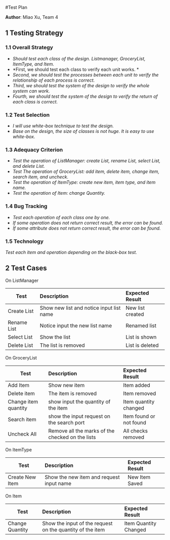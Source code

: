 #Test Plan

**Author**: Miao Xu, Team 4

## 1 Testing Strategy

### 1.1 Overall Strategy
- *Should test each class of the design. Listmanager, GroceryList, ItemType, and Item.*
- *First, we should test each class to verify each unit works. *
- *Second, we should test the processes between each unit to verify the relationship of each process is correct.*
- *Third, we should test the system of the design to verify the whole system can work.*
- *Fourth, we should test the system of the design to verify the return of each class is correct.*

### 1.2 Test Selection
- *I will use white-box technique to test the design.*
- *Base on the design, the size of classes is not huge. It is easy to use white-box.*

### 1.3 Adequacy Criterion
- *Test the operation of ListManager: create List, rename List, select List, and delete List.*
- *Test The operation of GroceryList: add item, delete item, change item, search item, and uncheck.*
- *Test the operation of ItemType: create new item, item type, and item name.*
- *Test the operation of Item: change Quantity.*

### 1.4 Bug Tracking
- *Test each operation of each class one by one.*
- *If some operation does not return correct result, the error can be found.*
- *If some attribute does not return correct result, the error can be found.*

### 1.5 Technology
*Test each item and operation depending on the black-box test.*

## 2 Test Cases
On ListManager

| Test | Description | Expected Result |
|----|:-----|:-----|
| Create List | Show new list and notice input list name | New list created |
| Rename List | Notice input the new list name | Renamed list |
| Select List | Show the list | List is shown |
| Delete List | The list is removed | List is deleted |

On GroceryList

| Test | Description | Expected Result |
|----|:-----|:-----|
| Add Item | Show new item | Item added |
| Delete item | The item is removed | Item removed |
| Change item quantity | show input the quantity of the item | Item quantity changed |
| Search item | show the input request on the search port | Item found or not found |
| Uncheck All | Remove all the marks of the checked on the lists | All checks removed |

On ItemType

| Test | Description | Expected Result |
|----|:-----|:-----|
| Create New Item | Show the new item and request input name | New Item Saved |

On Item

| Test | Description | Expected Result |
|----|:-----|:-----|
| Change Quantity | Show the input of the request on the quantity of the item | Item Quantity Changed |





